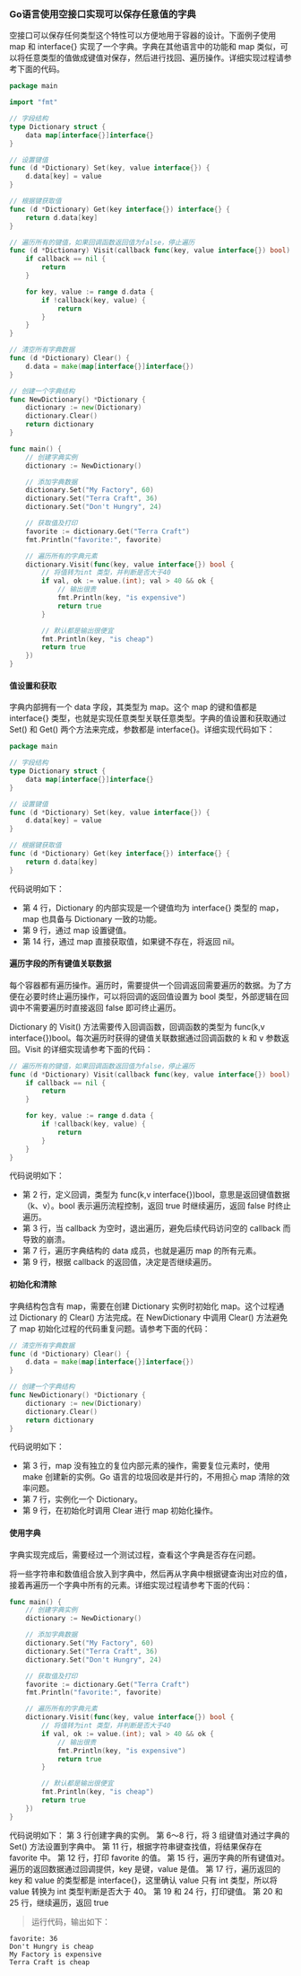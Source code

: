 ### Go语言使用空接口实现可以保存任意值的字典

空接口可以保存任何类型这个特性可以方便地用于容器的设计。下面例子使用 map 和 interface{} 实现了一个字典。字典在其他语言中的功能和 map 类似，可以将任意类型的值做成键值对保存，然后进行找回、遍历操作。详细实现过程请参考下面的代码。

```go
package main

import "fmt"

// 字段结构
type Dictionary struct {
	data map[interface{}]interface{}
}

// 设置键值
func (d *Dictionary) Set(key, value interface{}) {
	d.data[key] = value
}

// 根据键获取值
func (d *Dictionary) Get(key interface{}) interface{} {
	return d.data[key]
}

// 遍历所有的键值，如果回调函数返回值为false，停止遍历
func (d *Dictionary) Visit(callback func(key, value interface{}) bool) {
	if callback == nil {
		return
	}

	for key, value := range d.data {
		if !callback(key, value) {
			return
		}
	}
}

// 清空所有字典数据
func (d *Dictionary) Clear() {
	d.data = make(map[interface{}]interface{})
}

// 创建一个字典结构
func NewDictionary() *Dictionary {
	dictionary := new(Dictionary)
	dictionary.Clear()
	return dictionary
}

func main() {
	// 创建字典实例
	dictionary := NewDictionary()

	// 添加字典数据
	dictionary.Set("My Factory", 60)
	dictionary.Set("Terra Craft", 36)
	dictionary.Set("Don't Hungry", 24)

	// 获取值及打印
	favorite := dictionary.Get("Terra Craft")
	fmt.Println("favorite:", favorite)

	// 遍历所有的字典元素
	dictionary.Visit(func(key, value interface{}) bool {
		// 将值转为int 类型，并判断是否大于40
		if val, ok := value.(int); val > 40 && ok {
			// 输出很贵
			fmt.Println(key, "is expensive")
			return true
		}

		// 默认都是输出很便宜
		fmt.Println(key, "is cheap")
		return true
	})
}
```

#### 值设置和获取

字典内部拥有一个 data 字段，其类型为 map。这个 map 的键和值都是 interface{} 类型，也就是实现任意类型关联任意类型。字典的值设置和获取通过 Set() 和 Get() 两个方法来完成，参数都是 interface{}。详细实现代码如下：

```go
package main

// 字段结构
type Dictionary struct {
	data map[interface{}]interface{}
}

// 设置键值
func (d *Dictionary) Set(key, value interface{}) {
	d.data[key] = value
}

// 根据键获取值
func (d *Dictionary) Get(key interface{}) interface{} {
	return d.data[key]
}
```

代码说明如下：
- 第 4 行，Dictionary 的内部实现是一个键值均为 interface{} 类型的 map，map 也具备与 Dictionary 一致的功能。
- 第 9 行，通过 map 设置键值。
- 第 14 行，通过 map 直接获取值，如果键不存在，将返回 nil。

#### 遍历字段的所有键值关联数据

每个容器都有遍历操作。遍历时，需要提供一个回调返回需要遍历的数据。为了方便在必要时终止遍历操作，可以将回调的返回值设置为 bool 类型，外部逻辑在回调中不需要遍历时直接返回 false 即可终止遍历。

Dictionary 的 Visit() 方法需要传入回调函数，回调函数的类型为 func(k,v interface{})bool。每次遍历时获得的键值关联数据通过回调函数的 k 和 v 参数返回。Visit 的详细实现请参考下面的代码：

```go
// 遍历所有的键值，如果回调函数返回值为false，停止遍历
func (d *Dictionary) Visit(callback func(key, value interface{}) bool) {
	if callback == nil {
		return
	}

	for key, value := range d.data {
		if !callback(key, value) {
			return
		}
	}
}
```

代码说明如下：
- 第 2 行，定义回调，类型为 func(k,v interface{})bool，意思是返回键值数据（k、v）。bool 表示遍历流程控制，返回 true 时继续遍历，返回 false 时终止遍历。
- 第 3 行，当 callback 为空时，退出遍历，避免后续代码访问空的 callback 而导致的崩溃。
- 第 7 行，遍历字典结构的 data 成员，也就是遍历 map 的所有元素。
- 第 9 行，根据 callback 的返回值，决定是否继续遍历。

#### 初始化和清除

字典结构包含有 map，需要在创建 Dictionary 实例时初始化 map。这个过程通过 Dictionary 的 Clear() 方法完成。在 NewDictionary 中调用 Clear() 方法避免了 map 初始化过程的代码重复问题。请参考下面的代码：

```go
// 清空所有字典数据
func (d *Dictionary) Clear() {
	d.data = make(map[interface{}]interface{})
}

// 创建一个字典结构
func NewDictionary() *Dictionary {
	dictionary := new(Dictionary)
	dictionary.Clear()
	return dictionary
}
```

代码说明如下：
- 第 3 行，map 没有独立的复位内部元素的操作，需要复位元素时，使用 make 创建新的实例。Go 语言的垃圾回收是并行的，不用担心 map 清除的效率问题。
- 第 7 行，实例化一个 Dictionary。
- 第 9 行，在初始化时调用 Clear 进行 map 初始化操作。

#### 使用字典

字典实现完成后，需要经过一个测试过程，查看这个字典是否存在问题。

将一些字符串和数值组合放入到字典中，然后再从字典中根据键查询出对应的值，接着再遍历一个字典中所有的元素。详细实现过程请参考下面的代码：

```go
func main() {
	// 创建字典实例
	dictionary := NewDictionary()

	// 添加字典数据
	dictionary.Set("My Factory", 60)
	dictionary.Set("Terra Craft", 36)
	dictionary.Set("Don't Hungry", 24)

	// 获取值及打印
	favorite := dictionary.Get("Terra Craft")
	fmt.Println("favorite:", favorite)

	// 遍历所有的字典元素
	dictionary.Visit(func(key, value interface{}) bool {
		// 将值转为int 类型，并判断是否大于40
		if val, ok := value.(int); val > 40 && ok {
			// 输出很贵
			fmt.Println(key, "is expensive")
			return true
		}

		// 默认都是输出很便宜
		fmt.Println(key, "is cheap")
		return true
	})
}
```

代码说明如下：
第 3 行创建字典的实例。
第 6～8 行，将 3 组键值对通过字典的 Set() 方法设置到字典中。
第 11 行，根据字符串键查找值，将结果保存在 favorite 中。
第 12 行，打印 favorite 的值。
第 15 行，遍历字典的所有键值对。遍历的返回数据通过回调提供，key 是键，value 是值。
第 17 行，遍历返回的 key 和 value 的类型都是 interface{}，这里确认 value 只有 int 类型，所以将 value 转换为 int 类型判断是否大于 40。
第 19 和 24 行，打印键值。
第 20 和 25 行，继续遍历，返回 true

> 运行代码，输出如下：

```text
favorite: 36
Don't Hungry is cheap
My Factory is expensive
Terra Craft is cheap
```
